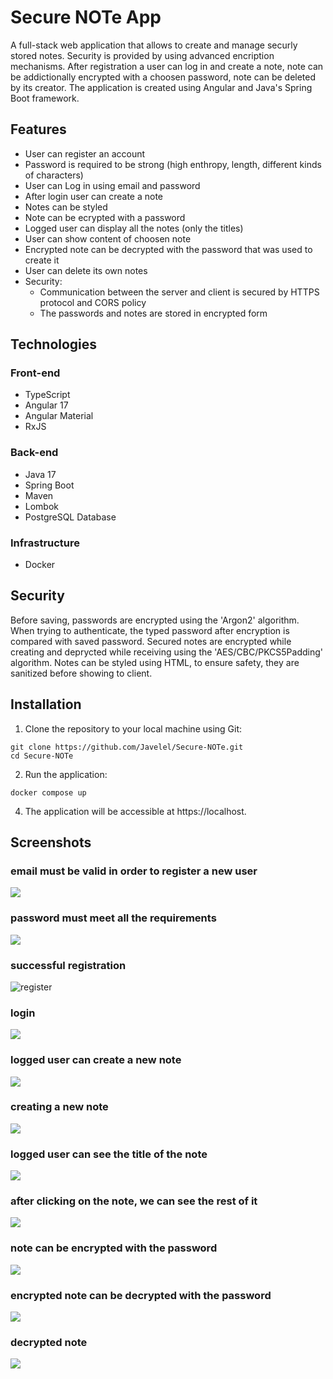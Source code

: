 # Secure NOTe App
A full-stack web application that allows to create and manage securly stored notes. Security is provided by using advanced encription mechanisms.
After registration a user can log in and create a note, note can be addictionally encrypted with a choosen password, note can be deleted by its creator.
The application is created using Angular and Java's Spring Boot framework.

## Features
- User can register an account
- Password is required to be strong (high enthropy, length, different kinds of characters)
- User can Log in using email and password
- After login user can create a note
- Notes can be styled
- Note can be ecrypted with a password
- Logged user can display all the notes (only the titles)
- User can show content of choosen note
- Encrypted note can be decrypted with the password that was used to create it
- User can delete its own notes
- Security:
  - Communication between the server and client is secured by HTTPS protocol and CORS policy
  - The passwords and notes are stored in encrypted form
 
## Technologies
### Front-end
- TypeScript
- Angular 17
- Angular Material
- RxJS
### Back-end
- Java 17
- Spring Boot
- Maven
- Lombok
- PostgreSQL Database
### Infrastructure
- Docker

## Security
Before saving, passwords are encrypted using the 'Argon2' algorithm.
When trying to authenticate, the typed password after encryption is compared with saved password.
Secured notes are encrypted while creating and deprycted while receiving using the 'AES/CBC/PKCS5Padding' algorithm.
Notes can be styled using HTML, to ensure safety, they are sanitized before showing to client.

## Installation
1. Clone the repository to your local machine using Git:
```
git clone https://github.com/Javelel/Secure-NOTe.git
cd Secure-NOTe
```
2. Run the application:
```
docker compose up
```
4. The application will be accessible at https://localhost.

## Screenshots
### email must be valid in order to register a new user
![](https://github.com/Javelel/Secure-NOTe/blob/master/images/Zrzut%20ekranu%202024-07-08%20232309.png)
### password must meet all the requirements
![](https://github.com/Javelel/Secure-NOTe/blob/master/images/Zrzut%20ekranu%202024-07-08%20232343.png)
### successful registration
![register](https://github.com/Javelel/Secure-NOTe/blob/master/images/Zrzut%20ekranu%202024-07-08%20232230.png)
### login
![](https://github.com/Javelel/Secure-NOTe/blob/master/images/Zrzut%20ekranu%202024-07-08%20232438.png)
### logged user can create a new note
![](https://github.com/Javelel/Secure-NOTe/blob/master/images/Zrzut%20ekranu%202024-07-08%20232523.png)
### creating a new note
![](https://github.com/Javelel/Secure-NOTe/blob/master/images/Zrzut%20ekranu%202024-07-08%20232942.png)
### logged user can see the title of the note
![](https://github.com/Javelel/Secure-NOTe/blob/master/images/Zrzut%20ekranu%202024-07-08%20233011.png)
### after clicking on the note, we can see the rest of it
![](https://github.com/Javelel/Secure-NOTe/blob/master/images/Zrzut%20ekranu%202024-07-08%20233034.png)
### note can be encrypted with the password
![](https://github.com/Javelel/Secure-NOTe/blob/master/images/Zrzut%20ekranu%202024-07-08%20233134.png)
### encrypted note can be decrypted with the password
![](https://github.com/Javelel/Secure-NOTe/blob/master/images/Zrzut%20ekranu%202024-07-08%20233226.png)
### decrypted note
![](https://github.com/Javelel/Secure-NOTe/blob/master/images/Zrzut%20ekranu%202024-07-08%20233255.png)
